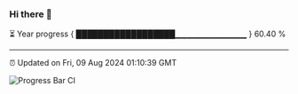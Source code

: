 ### Hi there 👋

⏳ Year progress { ██████████████████▁▁▁▁▁▁▁▁▁▁▁▁ } 60.40 %

---

⏰ Updated on Fri, 09 Aug 2024 01:10:39 GMT

![Progress Bar CI](https://github.com/liununu/liununu/workflows/Progress%20Bar%20CI/badge.svg)
